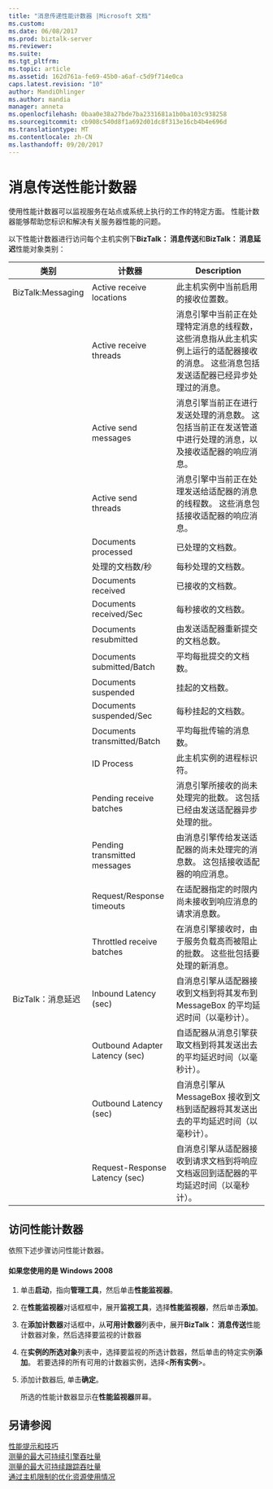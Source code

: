 ```yaml
---
title: "消息传递性能计数器 |Microsoft 文档"
ms.custom: 
ms.date: 06/08/2017
ms.prod: biztalk-server
ms.reviewer: 
ms.suite: 
ms.tgt_pltfrm: 
ms.topic: article
ms.assetid: 162d761a-fe69-45b0-a6af-c5d9f714e0ca
caps.latest.revision: "10"
author: MandiOhlinger
ms.author: mandia
manager: anneta
ms.openlocfilehash: 0baa0e38a27bde7ba2331681a1b0ba103c938258
ms.sourcegitcommit: cb908c540d8f1a692d01dc8f313e16cb4b4e696d
ms.translationtype: MT
ms.contentlocale: zh-CN
ms.lasthandoff: 09/20/2017
---
```

# <a name="messaging-performance-counters"></a>消息传送性能计数器
使用性能计数器可以监视服务在站点或系统上执行的工作的特定方面。 性能计数器能够帮助您标识和解决有关服务器性能的问题。  
  
 以下性能计数器进行访问每个主机实例下**BizTalk： 消息传送**和**BizTalk： 消息延迟**性能对象类别：  
  
|**类别**|**计数器**|**Description**|  
|------------------|-----------------|---------------------|  
|BizTalk:Messaging|Active receive locations|此主机实例中当前启用的接收位置数。|  
||Active receive threads|消息引擎中当前正在处理特定消息的线程数，这些消息指从此主机实例上运行的适配器接收的消息。 这些消息包括发送适配器已经异步处理过的消息。|  
||Active send messages|消息引擎当前正在进行发送处理的消息数。 这包括当前正在发送管道中进行处理的消息，以及接收适配器的响应消息。|  
||Active send threads|消息引擎中当前正在处理发送给适配器的消息的线程数。 这些消息包括接收适配器的响应消息。|  
||Documents processed|已处理的文档数。|  
||处理的文档数/秒|每秒处理的文档数。|  
||Documents received|已接收的文档数。|  
||Documents received/Sec|每秒接收的文档数。|  
||Documents resubmitted|由发送适配器重新提交的文档总数。|  
||Documents submitted/Batch|平均每批提交的文档数。|  
||Documents suspended|挂起的文档数。|  
||Documents suspended/Sec|每秒挂起的文档数。|  
||Documents transmitted/Batch|平均每批传输的消息数。|  
||ID Process|此主机实例的进程标识符。|  
||Pending receive batches|消息引擎所接收的尚未处理完的批数。 这包括已经由发送适配器异步处理的批。|  
||Pending transmitted messages|由消息引擎传给发送适配器的尚未处理完的消息数。 这包括接收适配器的响应消息。|  
||Request/Response timeouts|在适配器指定的时限内尚未接收到响应消息的请求消息数。|  
||Throttled receive batches|在消息引擎接收时，由于服务负载高而被阻止的批数。 这些批包括要处理的新消息。|  
|BizTalk：消息延迟|Inbound Latency (sec)|自消息引擎从适配器接收到文档到将其发布到 MessageBox 的平均延迟时间（以毫秒计）。|  
||Outbound Adapter Latency (sec)|自适配器从消息引擎获取文档到将其发送出去的平均延迟时间（以毫秒计）。|  
||Outbound Latency (sec)|自消息引擎从 MessageBox 接收到文档到适配器将其发送出去的平均延迟时间（以毫秒计）。|  
||Request-Response Latency (sec)|自消息引擎从适配器接收到请求文档到将响应文档返回到适配器的平均延迟时间（以毫秒计）。|  
  
## <a name="to-access-performance-counters"></a>访问性能计数器  
 依照下述步骤访问性能计数器。  
  
#### <a name="if-you-are-using-windows-2008"></a>如果您使用的是 Windows 2008  
  
1.  单击**启动**，指向**管理工具**，然后单击**性能监视器**。  
  
2.  在**性能监视器**对话框框中，展开**监视工具**，选择**性能监视器**，然后单击**添加**。  
  
3.  在**添加计数器**对话框中，从**可用计数器**列表中，展开**BizTalk： 消息传送**性能计数器对象，然后选择要监视的计数器  
  
4.  在**实例的所选对象**列表中，选择要监视的所选计数器，然后单击的特定实例**添加**。  若要选择的所有可用的计数器实例，选择\<**所有实例**>。  
  
5.  添加计数器后, 单击**确定**。  
  
     所选的性能计数器显示在**性能监视器**屏幕。  
  
## <a name="see-also"></a>另请参阅  
 [性能提示和技巧](../core/performance-tips-and-tricks.md)   
 [测量的最大可持续引擎吞吐量](../core/measuring-maximum-sustainable-engine-throughput.md)   
 [测量的最大可持续跟踪吞吐量](../core/measuring-maximum-sustainable-tracking-throughput.md)   
 [通过主机限制的优化资源使用情况](../core/optimizing-resource-usage-through-host-throttling.md)